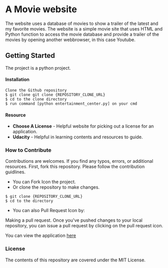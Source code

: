 
# A Movie website

The website uses a database of movies to show
a trailer of the latest and my favorite movies.
The website is a simple movie site that uses HTML
and Python function to access the movie database and
provide a trailer of the movies by opening another
webbrowser, in this case Youtube.

## Getting Started
The project is a python project.


#### Installation
```
Clone the Github repository
$ git clone git clone {REPOSITORY_CLONE_URL}
$ cd to the clone directory
$ run command [python entertainment_center.py] on your cmd
```

#### Resource

- **Choose A License** - Helpful website for picking out a license for an application.
- **Udacity** - Helpful in learning contents and resources to guide.


### How to Contribute

Contributions are welcomes. If you find any typos, errors, or additional resources.
First, fork this repository. Please follow the contribution guidlines.

- You can Fork Icon the project.
- Or clone the repository to make changes.

```
$ git clone {REPOSITORY_CLONE_URL}
$ cd to the directory
```

- You can also Pull Request Icon by:

Making a pull request. Once you've pushed changes to your local repository,
you can issue a pull request by clicking on the pull request icon.

You can view the application [here](https://bit.ly/2Mnzn8y)


### License

The contents of this repository are covered under the MIT License.
